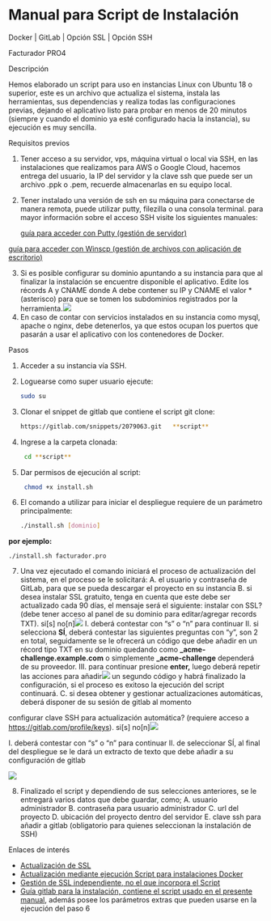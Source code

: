 # Manual para Script de Instalación

Docker | GitLab | Opción SSL | Opción SSH

Facturador PRO4




Descripción

Hemos elaborado un script para uso en instancias Linux con Ubuntu 18 o superior, este es un archivo que actualiza el sistema, instala las herramientas, sus dependencias y realiza todas las configuraciones previas, dejando el aplicativo listo para probar en menos de 20 minutos (siempre y cuando el dominio ya esté configurado hacia la instancia), su ejecución es muy sencilla.

Requisitos previos

1. Tener acceso a su servidor, vps, máquina virtual o local via SSH, en las instalaciones que realizamos para AWS o Google Cloud, hacemos entrega del usuario, la IP del servidor y la clave ssh que puede ser un archivo .ppk o .pem, recuerde almacenarlas en su equipo local.
2. Tener instalado una versión de ssh en su máquina para conectarse de manera remota, puede utilizar putty, filezilla o una consola terminal. para mayor información sobre el acceso SSH visite los siguientes manuales:

   [guía para acceder con Putty (gestión de servidor)](https://docs.google.com/document/d/1PmQejvNd_dkXVm8DPUYlQTag0wvES46tMpxX3MPhkNY/edit)

[guía para acceder con Winscp (gestión de archivos con aplicación de escritorio)](https://docs.google.com/document/d/1Xpri2102N4b5C-dG-FVPXW5ZWjEz5S4iDjpvl7Zwq2E/edit)

3. Si es posible configurar su dominio apuntando a su instancia para que al finalizar la instalación se encuentre disponible el aplicativo. Edite los récords A y CNAME donde A debe contener su IP y CNAME el valor \* (asterisco) para que se tomen los subdominios registrados por la herramienta.![](![image](https://github.com/GianeCR/FacturaloPeru/assets/125288026/6aa3cd5e-7c89-401e-8823-dec95ff22c29)
)
3. En caso de contar con servicios instalados en su instancia como mysql, apache o nginx, debe detenerlos, ya que estos ocupan los puertos que pasarán a usar el aplicativo con los contenedores de Docker.

Pasos

1. Acceder a su instancia vía SSH.
2. Loguearse como super usuario ejecute:
   ```bash
   sudo su 
3. Clonar el snippet de gitlab que contiene el script git clone:
   ```bash
   https://gitlab.com/snippets/2079063.git   **script**
4. Ingrese a la carpeta clonada:
   ```bash
    cd **script**
5. Dar permisos de ejecución al script:
   ```bash
    chmod +x install.sh
6. El comando a utilizar para iniciar el despliegue requiere de un parámetro principalmente:

   ```bash
   ./install.sh [dominio]

**por ejemplo:**

``` ./install.sh facturador.pro  ```

7. Una vez ejecutado el comando iniciará el proceso de actualización del sistema, en el proceso se le solicitará:
 A. el usuario y contraseña de GitLab, para que se pueda descargar el proyecto en su instancia
 B. si desea instalar SSL gratuito, tenga en cuenta que este debe ser actualizado cada 90 días, el mensaje será el siguiente:
     instalar con SSL? (debe tener acceso al panel de su dominio para editar/agregar records TXT). si[s] no[n]![](![image](https://github.com/GianeCR/FacturaloPeru/assets/125288026/dece3362-9b7d-4990-9c00-3fe2ea9591bb)
)
 I. deberá contestar con “s” o “n” para continuar
 II. si selecciona **SÍ**, deberá contestar las siguientes preguntas con “y”, son 2 en total, seguidamente se le ofrecerá un código que debe añadir en un récord tipo TXT en su dominio quedando como **\_acme-challenge.example.com** o simplemente **\_acme-challenge** dependerá de su proveedor.
III. para continuar presione **enter,** luego deberá repetir las acciones para añadir![](Aspose.Words.b8875f24-69c1-4851-827f-55faeee7521f.003.jpeg) un segundo código y habrá finalizado la configuración, si el proceso es exitoso la ejecución del script continuará.
C. si desea obtener y gestionar actualizaciones automáticas, deberá disponer de su sesión de gitlab al momento

configurar clave SSH para actualización automática? (requiere acceso a https://gitlab.com/profile/keys). si[s] no[n]![](Aspose.Words.b8875f24-69c1-4851-827f-55faeee7521f.004.png)

I. deberá contestar con “s” o “n” para continuar
II. de seleccionar SÍ, al final del despliegue se le dará un extracto de texto que debe añadir a su configuración de gitlab

![](Aspose.Words.b8875f24-69c1-4851-827f-55faeee7521f.005.jpeg)

8. Finalizado el script y dependiendo de sus selecciones anteriores, se le entregará varios datos que debe guardar, como;
A. usuario administrador
B. contraseña para usuario administrador
C. url del proyecto
D. ubicación del proyecto dentro del servidor
E. clave ssh para añadir a gitlab (obligatorio para quienes seleccionan la instalación de SSH)

Enlaces de interés

- [Actualización de SSL](https://gitlab.com/b.mendoza/facturadorpro3/snippets/1955372)
- [Actualización mediante ejecución Script para instalaciones Docker](https://gitlab.com/b.mendoza/facturadorpro3/-/wikis/Script-Update-Docker)
- [Gestión de SSL independiente, no el que incorpora el Script](https://docs.google.com/document/d/1D87YJ9fq9yHiAauu6SGVugiC3m_i42DrFUt6VKYXuDI/edit?usp=sharing)
- [Guía gitlab para la instalación, contiene el script usado en el presente manual](https://gitlab.com/b.mendoza/facturadorpro3/snippets/1971490), además posee los parámetros extras que pueden usarse en la ejecución del paso 6
